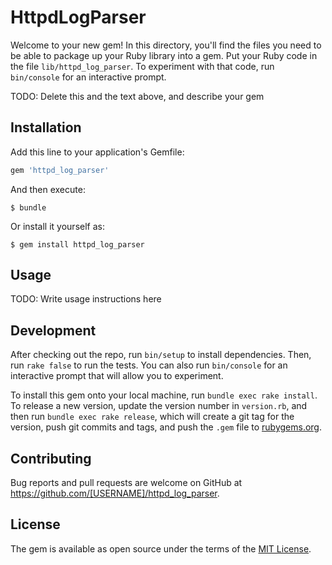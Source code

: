 # HttpdLogParser

Welcome to your new gem! In this directory, you'll find the files you need to be able to package up your Ruby library into a gem. Put your Ruby code in the file `lib/httpd_log_parser`. To experiment with that code, run `bin/console` for an interactive prompt.

TODO: Delete this and the text above, and describe your gem

## Installation

Add this line to your application's Gemfile:

```ruby
gem 'httpd_log_parser'
```

And then execute:

    $ bundle

Or install it yourself as:

    $ gem install httpd_log_parser

## Usage

TODO: Write usage instructions here

## Development

After checking out the repo, run `bin/setup` to install dependencies. Then, run `rake false` to run the tests. You can also run `bin/console` for an interactive prompt that will allow you to experiment.

To install this gem onto your local machine, run `bundle exec rake install`. To release a new version, update the version number in `version.rb`, and then run `bundle exec rake release`, which will create a git tag for the version, push git commits and tags, and push the `.gem` file to [rubygems.org](https://rubygems.org).

## Contributing

Bug reports and pull requests are welcome on GitHub at https://github.com/[USERNAME]/httpd_log_parser.


## License

The gem is available as open source under the terms of the [MIT License](http://opensource.org/licenses/MIT).

